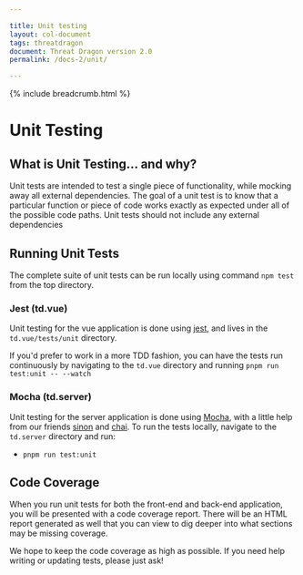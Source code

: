 ```yaml
---

title: Unit testing
layout: col-document
tags: threatdragon
document: Threat Dragon version 2.0
permalink: /docs-2/unit/

---
```


{% include breadcrumb.html %}
# Unit Testing

## What is Unit Testing... and why?
Unit tests are intended to test a single piece of functionality, while mocking away all external dependencies.
The goal of a unit test is to know that a particular function or piece of code works exactly as expected under all of the possible code paths.
Unit tests should not include any external dependencies

## Running Unit Tests
The complete suite of unit tests can be run locally using command `npm test` from the top directory.


### Jest (td.vue)
Unit testing for the vue application is done using [jest](https://jestjs.io/), and lives in the `td.vue/tests/unit` directory.

If you'd prefer to work in a more TDD fashion, you can have the tests run continuously by
navigating to the `td.vue` directory and running `pnpm run test:unit -- --watch`

### Mocha (td.server)
Unit testing for the server application is done using [Mocha](https://mochajs.org/),
with a little help from our friends [sinon](https://sinonjs.org/) and [chai](https://www.chaijs.com/).
To run the tests locally, navigate to the `td.server` directory and run:
- `pnpm run test:unit`

## Code Coverage
When you run unit tests for both the front-end and back-end application, you will be presented with a code coverage report.
There will be an HTML report generated as well that you can view to dig deeper into what sections may be missing coverage.

We hope to keep the code coverage as high as possible.  If you need help writing or updating tests, please just ask!
